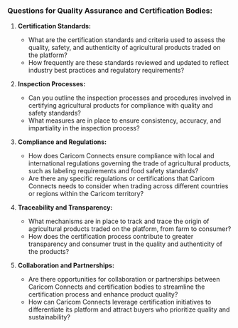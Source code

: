 ### Questions for Quality Assurance and Certification Bodies:

1. **Certification Standards:**
   - What are the certification standards and criteria used to assess the quality, safety, and authenticity of agricultural products traded on the platform?
   - How frequently are these standards reviewed and updated to reflect industry best practices and regulatory requirements?

2. **Inspection Processes:**
   - Can you outline the inspection processes and procedures involved in certifying agricultural products for compliance with quality and safety standards?
   - What measures are in place to ensure consistency, accuracy, and impartiality in the inspection process?

3. **Compliance and Regulations:**
   - How does Caricom Connects ensure compliance with local and international regulations governing the trade of agricultural products, such as labeling requirements and food safety standards?
   - Are there any specific regulations or certifications that Caricom Connects needs to consider when trading across different countries or regions within the Caricom territory?

4. **Traceability and Transparency:**
   - What mechanisms are in place to track and trace the origin of agricultural products traded on the platform, from farm to consumer?
   - How does the certification process contribute to greater transparency and consumer trust in the quality and authenticity of the products?

5. **Collaboration and Partnerships:**
   - Are there opportunities for collaboration or partnerships between Caricom Connects and certification bodies to streamline the certification process and enhance product quality?
   - How can Caricom Connects leverage certification initiatives to differentiate its platform and attract buyers who prioritize quality and sustainability?
